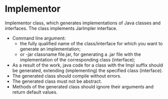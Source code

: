 # Implementor
Implementor class, which generates implementations of Java classes and interfaces.
The class implements JarImpler interface.
* Command line argument: 
  * the fully qualified name of the class/interface for which you want to generate an implementation;
  * or -jar classname file.jar, for generating a .jar file with the implementation of the corresponding class (interface);
* As a result of the work, java code for a class with the Impl suffix should be generated, extending (implementing) the specified class (interface).
* The generated class should compile without errors.
* The generated class must not be abstract.
* Methods of the generated class should ignore their arguments and return default values.